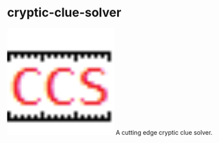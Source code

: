# cryptic-clue-solver
<img src="https://raw.githubusercontent.com/jarekwg/cryptic-clue-solver/master/CCS.png" width="250">
A cutting edge cryptic clue solver.
